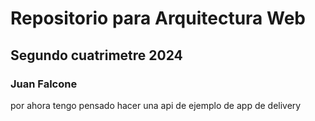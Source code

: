 # Repositorio para Arquitectura Web
## Segundo cuatrimetre 2024
### Juan Falcone
por ahora tengo pensado hacer una api de ejemplo de app de delivery
